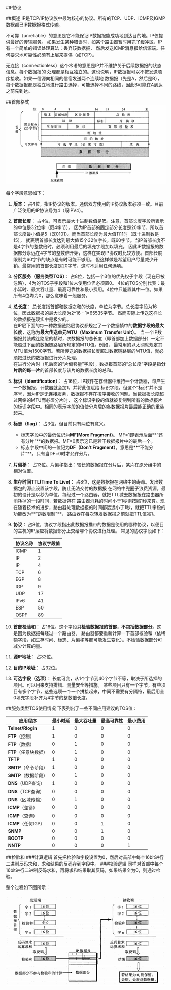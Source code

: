 #IP协议

##概述
  IP是TCP/IP协议族中最为核心的协议。所有的TCP、UDP、ICMP及IGMP数据都已IP数据报格式传输。  
    
  不可靠（unreliable）的意思是它不能保证IP数据报能成功地到达目的地。IP仅提供最好的传输服务。
如果发生某种错误时，如某个路由器暂时用完了缓冲区，IP有一个简单的错误处理算法：丢弃该数据报，
然后发送ICMP消息报给信源端。任何要求地可靠性必须有上层来提供（如TCP）。  
  
  无连接（connectionless）这个术语的意思是IP并不维护关于后续数据报的状态信息。每个数据报的
处理都是相互独立的。这也说明，IP数据报可以不按发送顺序接收。如果一信源向相同的信宿发送两个连续地
数据报（先是A，然后是B），每个数据报都是独立地进行路由选择，可能选择不同的路线，因此B可能在A到达
之前先到达。

##首部格式
![IP数据报格式](image/IP_protocol.png)

每个字段意思如下：  
1. **版本**： 占4位，指IP协议的版本。通信双方使用的IP协议版本必须一致。目前广泛使用的IP协议号为4（既IPV4）。

2. **首部长度**： 占4位，可表示最大十进制数值是15。注意，首部长度字段所表示的单位是32位字（既4字节）。
因为IP首部的固定部分长度是20字节，所以首部长度最小值是5（既0101）。而当首部长度为最大值1111时（既十进制数是15），
就表明首部长度达到最大值15个32位字长，既60字节。当IP首部长度不是4字节的整数倍时，必须利用最后的填充字段加以填充。
因此IP数据报的数据部分永远在4字节的整数倍开始，这样在实现IP协议时比较方便。首部长度限制为60字节的缺点是有时可能不够用。
但这样做是希望用户尽量减少开销。最常用的首部长度是20字节，这时不适用任何选项。

3. **分区服务（服务类型TOS）**： 占8位，包括一个3位的优先权子字段（现在已被忽略），4为的TOS子字段和1位未使用位但必须置0。
4位的TOS分别代表：最小延时、最大吞吐量、最高可靠性和最小费用。4位中只能置其中一位。如果所有4位均为0，那么意味着一般服务。

4. **总长度**： 总长度指首部和数据之和的长度，单位为字节。总长度字段为16位，因此数据报的最大长度为2^16 - 1=65535字节。
然而实际上传送这样长的数据报在现实中是极少的。  
   在IP层下面的每一种数据链路层协议都规定了一个数据帧中的**数据字段的最大长度**，这称为**最大传送单元MTU（Maximum Transfer Unit）**。
   当一个IP数据报封装成连路层的帧时，次数据报的总长度（即首部加上数据部分）一定不能超过下面的数据链路层所规定的MTU值。例如，
   最常用的以太网就规定其MTU值为1500字节。若所传送的数据报长度超过数据链路层的MTU值，就必须把过长的数据报进行分片处理。  
   在进行分片时（见后面的“片偏移量”字段），数据报首部的“总长度”字段是指**分片后的每一片**的首部长度与该片的数据长度的总和。
   
5. **标识（identification）**： 占16位，IP软件在存储器中维持一个计数器，每产生一个数据报，计数器就会加1，并将此值赋给
标识字段。但这个“标识”并不是序号，因为IP是无连接服务，数据报不存在按序接收的问题。当数据报长度超过网络的MTU而必须分片时，
这个标识字段的值就被复制到所有的数据报片的标识字段中。相同的表示字段的值使分片后的各数据报片最后能正确的重装起来。
   
6. **标志（flag）**： 占3位，但目前只有两位有意义。
    - 标志字段中的最低位记为**MF(More Fragment)**。 MF=1即表示后面**“还有分片”**的数据报。MF=0表示这已是若干数据报片中的最后一个。
    - 标志字段中间的一位记为**DF（Don’t Fragment）**，意思是**“不能分片”**。只有当DF=0时才允许分片。

7. **片偏移**： 占13位。片偏移指出：较长的数据报在分片后，某片在原分组中的相对位置。

8. **生存时间TTL(Time To Live)**： 占8位，这是数据报在网络中的寿命。发出数据包的源点设置该字段，防止无法交付的数据报
在网络中兜圈子浪费资源。最初的设计是以秒为单位，每经过一个路由器，就把TTL减去数据报在路由器所消耗掉的一段时间，若数据包在
路由器消耗的时间小于1秒则按照1秒来算。现在随着技术的进步，路由器处理数据报的时间都远远小于1秒，就把TTL字段的功能改为**“跳数限制”**，
路由器在每次转发数据报之前就把TTL值减1。
   
9. **协议**： 占8位，协议字段指出此数据报携带的数据是使用的哪种协议，以便目的主机的IP层应将数据部分上交给哪个协议进行处理。
常见的协议字段如下：   
   
    |协议名称|协议字段值|
    |-------|--------|
    |ICMP|1|
    |IP|2|
    |IP|4|
    |TCP|6|
    |EGP|8|
    |IGP|9|
    |UDP|17|
    |IPv6|41|
    |ESP|50|
    |OSPF|89|
   
10. **首部检验和**： 占16位。这个字段**只检验数据报的首部，不包括数据部分**。这是因为数据报每经过一个路由器，
路由器都要重新计算一下首部校验和（依稀额字段，如生存时间、标志、片偏移等都可能发生变化）。不检验数据部分可减少计算的量。
    
11. **源IP地址**： 占32位。
12. **目的IP地址**： 占32位。
13. **可选字段（选项）**： 长度可变，从1个字节到40个字节不等，取决于所选择的项目。可以用来支持排错、测量安全等措施。
某些项目只有一个字节，有些项目有多个字节，这些选项一个一个拼接起来，中间不需要有分隔符，最后用全0填充字段补齐为4字节的整数倍长度。
    
##服务类型TOS使用情况
下表列出了一些不同应用建议的TOS值：  

|应用程序|最小时延|最大吞吐量|最高可靠性|最小费用|
|-----------------|-------|--------|--------|-------|
|**Telnet/Rlogin**|1|0|0|0|
|**FTP**（控制）|1|0|0|0|
|**FTP**（数据）|0|1|0|0|
|**FTP**（任意块数据）|0|1|0|0|
|**TFTP**|1|0|0|0|
|**SMTP**（命令阶段）|1|0|0|0|
|**SMTP**（数据阶段）|0|1|0|0|
|**DNS**（UDP查询）|1|0|0|0|
|**DNS**（TCP查询）|0|0|0|0|
|**DNS**（区域传输）|0|1|0|0|
|**ICMP**（差错）|0|0|0|0|
|**ICMP**（查询）|0|0|0|0|
|**ICMP**（任何IGP）|0|0|1|0|
|**SNMP**|0|0|1|0|
|**BOOTP**|0|0|0|0|
|**NNTP**|0|0|0|1|

##检验和
###计算逻辑
首先把检验和字段设置为0，然后对首部中每个16bit进行二进制反码求和，求和结果的反码存到字段中。
###校验逻辑
同样对首部中每个16bit进行二进制反码求和，再将求和结果取其反码，如果结果全为0，则通过检验。

整个过程如下图所示：

![IP校验和计算和校验过程](image/IP_protocol_check.png)